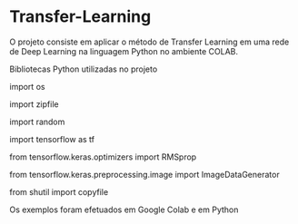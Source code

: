 # Transfer-Learning
O projeto consiste em aplicar o método de Transfer Learning em uma rede de Deep Learning na linguagem Python no ambiente COLAB.  


Bibliotecas Python utilizadas no projeto

import os

import zipfile

import random

import tensorflow as tf

from tensorflow.keras.optimizers import RMSprop

from tensorflow.keras.preprocessing.image import ImageDataGenerator

from shutil import copyfile
     
Os exemplos foram efetuados em Google Colab e em Python
